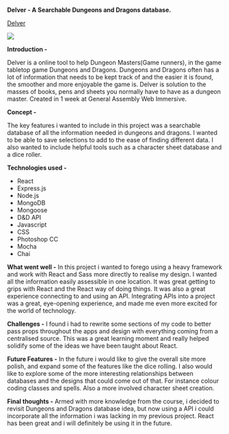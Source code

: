 

**Delver - A Searchable Dungeons and Dragons database.**

[Delver](https://hidden-depths-69563.herokuapp.com/)

![](https://i.imgur.com/imc43Xk.jpg)

**Introduction -**


Delver is a online tool to help Dungeon Masters(Game runners), in the game tabletop game Dungeons and Dragons. Dungeons and Dragons often has a lot of information that needs to be kept track of and the easier it is found, the smoother and more enjoyable the game is. Delver is solution to the masses of books, pens and sheets you normally have to have as a dungeon master. Created in 1 week at General Assembly Web Immersive.

**Concept -**

The key features i wanted to include in this project was a searchable database of all the information needed in dungeons and dragons. I wanted to be able to save selections to add to the ease of finding different data. I also wanted to include helpful tools such as a character sheet database and a dice roller.

**Technologies used -**
 
* React
* Express.js
* Node.js
* MongoDB
* Mongoose
* D&D API
* Javascript
* CSS
* Photoshop CC
* Mocha
* Chai

**What went well -**
In this project i wanted to forego using a heavy framework and work with React and Sass more directly to realise my design. I wanted all the information easily assessible in one location. It was great getting to grips with React and the React way of doing things. It was also a great experience connecting to and using an API. Integrating APIs into a project was a great, eye-opening experience, and made me even more excited for the world of technology.

**Challenges -**
I found i had to rewrite some sections of my code to better pass props throughout the apps and design with everything coming from a centralised source. This was a great learning moment and really helped solidify some of the ideas we have been taught about React.

**Future Features -**
In the future i would like to give the overall site more polish, and expand some of the features like the dice rolling. I also would like to explore some of the more interesting relationships between databases and the designs that could come out of that. For instance colour coding classes and spells. Also a more involved character sheet creation.

**Final thoughts -**
Armed with more knowledge from the course, i decided to revisit Dungeons and Dragons database idea, but now using a API i could incorporate all the information i was lacking in my previous project. React has been great and i will definitely be using it in the future.
